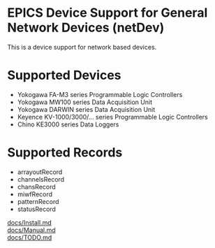EPICS Device Support for General Network Devices (netDev)
=========================================================

This is a device support for network based devices.

# Supported Devices
- Yokogawa FA-M3 series Programmable Logic Controllers
- Yokogawa MW100 series Data Acquisition Unit
- Yokogawa DARWIN series Data Acquisition Unit
- Keyence KV-1000/3000/... series Programmable Logic Controllers
- Chino KE3000 series Data Loggers

# Supported Records
- arrayoutRecord
- channelsRecord
- chansRecord
- miwfRecord
- patternRecord
- statusRecord

[docs/Install.md](docs/Install.md)  
[docs/Manual.md](docs/Manual.md)  
[docs/TODO.md](docs/TODO.md)  

